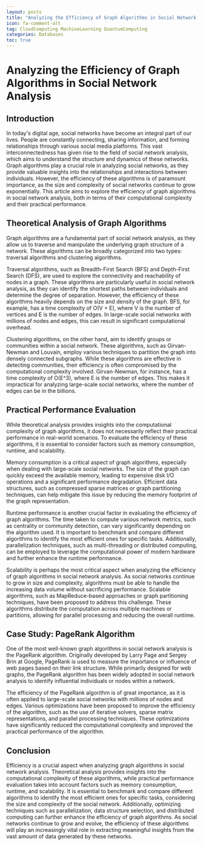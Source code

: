 ```yaml
---
layout: posts
title: "Analyzing the Efficiency of Graph Algorithms in Social Network Analysis"
icon: fa-comment-alt
tag: CloudComputing MachineLearning QuantumComputing
categories: Databases
toc: true
---
```



# Analyzing the Efficiency of Graph Algorithms in Social Network Analysis

## Introduction

In today's digital age, social networks have become an integral part of our lives. People are constantly connecting, sharing information, and forming relationships through various social media platforms. This vast interconnectedness has given rise to the field of social network analysis, which aims to understand the structure and dynamics of these networks. Graph algorithms play a crucial role in analyzing social networks, as they provide valuable insights into the relationships and interactions between individuals. However, the efficiency of these algorithms is of paramount importance, as the size and complexity of social networks continue to grow exponentially. This article aims to explore the efficiency of graph algorithms in social network analysis, both in terms of their computational complexity and their practical performance.

## Theoretical Analysis of Graph Algorithms

Graph algorithms are a fundamental part of social network analysis, as they allow us to traverse and manipulate the underlying graph structure of a network. These algorithms can be broadly categorized into two types: traversal algorithms and clustering algorithms.

Traversal algorithms, such as Breadth-First Search (BFS) and Depth-First Search (DFS), are used to explore the connectivity and reachability of nodes in a graph. These algorithms are particularly useful in social network analysis, as they can identify the shortest paths between individuals and determine the degree of separation. However, the efficiency of these algorithms heavily depends on the size and density of the graph. BFS, for example, has a time complexity of O(V + E), where V is the number of vertices and E is the number of edges. In large-scale social networks with millions of nodes and edges, this can result in significant computational overhead.

Clustering algorithms, on the other hand, aim to identify groups or communities within a social network. These algorithms, such as Girvan-Newman and Louvain, employ various techniques to partition the graph into densely connected subgraphs. While these algorithms are effective in detecting communities, their efficiency is often compromised by the computational complexity involved. Girvan-Newman, for instance, has a time complexity of O(E^3), where E is the number of edges. This makes it impractical for analyzing large-scale social networks, where the number of edges can be in the billions.

## Practical Performance Evaluation

While theoretical analysis provides insights into the computational complexity of graph algorithms, it does not necessarily reflect their practical performance in real-world scenarios. To evaluate the efficiency of these algorithms, it is essential to consider factors such as memory consumption, runtime, and scalability.

Memory consumption is a critical aspect of graph algorithms, especially when dealing with large-scale social networks. The size of the graph can quickly exceed the available memory, leading to expensive disk I/O operations and a significant performance degradation. Efficient data structures, such as compressed sparse matrices or graph partitioning techniques, can help mitigate this issue by reducing the memory footprint of the graph representation.

Runtime performance is another crucial factor in evaluating the efficiency of graph algorithms. The time taken to compute various network metrics, such as centrality or community detection, can vary significantly depending on the algorithm used. It is important to benchmark and compare different algorithms to identify the most efficient ones for specific tasks. Additionally, parallelization techniques, such as multi-threading or distributed computing, can be employed to leverage the computational power of modern hardware and further enhance the runtime performance.

Scalability is perhaps the most critical aspect when analyzing the efficiency of graph algorithms in social network analysis. As social networks continue to grow in size and complexity, algorithms must be able to handle the increasing data volume without sacrificing performance. Scalable algorithms, such as MapReduce-based approaches or graph partitioning techniques, have been proposed to address this challenge. These algorithms distribute the computation across multiple machines or partitions, allowing for parallel processing and reducing the overall runtime.

## Case Study: PageRank Algorithm

One of the most well-known graph algorithms in social network analysis is the PageRank algorithm. Originally developed by Larry Page and Sergey Brin at Google, PageRank is used to measure the importance or influence of web pages based on their link structure. While primarily designed for web graphs, the PageRank algorithm has been widely adopted in social network analysis to identify influential individuals or nodes within a network.

The efficiency of the PageRank algorithm is of great importance, as it is often applied to large-scale social networks with millions of nodes and edges. Various optimizations have been proposed to improve the efficiency of the algorithm, such as the use of iterative solvers, sparse matrix representations, and parallel processing techniques. These optimizations have significantly reduced the computational complexity and improved the practical performance of the algorithm.

## Conclusion

Efficiency is a crucial aspect when analyzing graph algorithms in social network analysis. Theoretical analysis provides insights into the computational complexity of these algorithms, while practical performance evaluation takes into account factors such as memory consumption, runtime, and scalability. It is essential to benchmark and compare different algorithms to identify the most efficient ones for specific tasks, considering the size and complexity of the social network. Additionally, optimizing techniques such as parallelization, data structure selection, and distributed computing can further enhance the efficiency of graph algorithms. As social networks continue to grow and evolve, the efficiency of these algorithms will play an increasingly vital role in extracting meaningful insights from the vast amount of data generated by these networks.